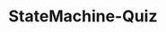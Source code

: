 # StateMachine-Quiz 
<pdf src="https://github.com/temptempest/StateMachine-Quiz/raw/main/image.pdf"/>
